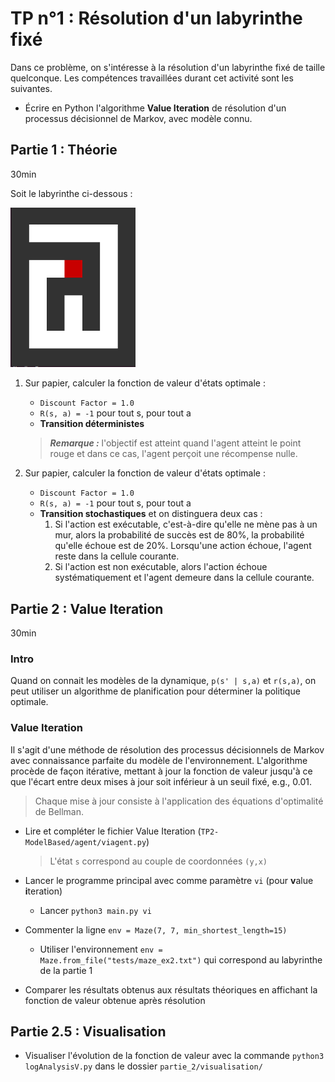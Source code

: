 # TP n°1 : Résolution d'un labyrinthe fixé

Dans ce problème, on s'intéresse à la résolution d'un labyrinthe fixé de taille quelconque. Les compétences travaillées durant cet activité sont les suivantes.

- Écrire en Python l'algorithme **Value Iteration** de résolution d'un processus décisionnel de Markov, avec modèle connu.

## Partie 1 : Théorie

30min

Soit le labyrinthe ci-dessous :

  <img src="https://raw.githubusercontent.com/blavad/IAT/master/TP2-ModelBased/tests/MazeEx2NR.png" width="200" title="hover text">

1. Sur papier, calculer la fonction de valeur d'états optimale :

   - `Discount Factor = 1.0`
   - `R(s, a) = -1` pour tout s, pour tout a
   - **Transition déterministes**

   > **_Remarque :_** l'objectif est atteint quand l'agent atteint le point rouge et dans ce cas, l'agent perçoit une récompense nulle.

2. Sur papier, calculer la fonction de valeur d'états optimale :

   - `Discount Factor = 1.0`
   - `R(s, a) = -1` pour tout s, pour tout a
   - **Transition stochastiques** et on distinguera deux cas :
     1. Si l'action est exécutable, c'est-à-dire qu'elle ne mène pas à un mur, alors la probabilité de succès est de 80%, la probabilité qu'elle échoue est de 20%. Lorsqu'une action échoue, l'agent reste dans la cellule courante.
     2. Si l'action est non exécutable, alors l'action échoue systématiquement et l'agent demeure dans la cellule courante.

## Partie 2 : Value Iteration

30min

### Intro

Quand on connait les modèles de la dynamique, `p(s' | s,a)` et `r(s,a)`, on peut utiliser un algorithme de planification pour déterminer la politique optimale.

### Value Iteration

Il s'agit d'une méthode de résolution des processus décisionnels de Markov avec connaissance parfaite du modèle de l'environnement. L'algorithme procède de façon itérative, mettant à jour la fonction de valeur jusqu'à ce que l'écart entre deux mises à jour soit inférieur à un seuil fixé, e.g., 0.01.

> Chaque mise à jour consiste à l'application des équations d'optimalité de Bellman.

- Lire et compléter le fichier Value Iteration (`TP2-ModelBased/agent/viagent.py`)

  > L'état `s` correspond au couple de coordonnées `(y,x)`

- Lancer le programme principal avec comme paramètre `vi` (pour **v**alue **i**teration)
  - Lancer `python3 main.py vi`
- Commenter la ligne `env = Maze(7, 7, min_shortest_length=15)`
  - Utiliser l'environnement `env = Maze.from_file("tests/maze_ex2.txt")` qui correspond au labyrinthe de la partie 1
- Comparer les résultats obtenus aux résultats théoriques en affichant la fonction de valeur obtenue après résolution

## Partie 2.5 : Visualisation

- Visualiser l'évolution de la fonction de valeur avec la commande `python3 logAnalysisV.py` dans le dossier `partie_2/visualisation/`
<!--

## Partie 3 : Implémenter l'algorithme "Q-Learning" (40min)

**Intro** : Parfois, les modèles de la dynamique sont inconnus ou gigantesques. S'il est possible d'interagir avec le système directement et récupérer des informations au fil de l'eau, il est alors possible d'implémenter des algorithmes d'apprentissage par renforcement pour déterminer la politique optimale.

1. Lire et compléter le fichier Q-learning (agent/qagent.py)
2. Lancer le programme principal avec comme paramètre `qlearning`

- Lancer`python3 main.py qlearning`

4. Augmenter la taille du labyrinthe à (14, 14) et recommencer l'apprentissage

- Que remarque-t-on ?
- Quelle(s) solution peut-on apporter ?
  - _Indice:_ modifier les paramètres d'apprentissage `n_episodes` et `max_steps` par exemple

5. Modifier le paramètre `eps_profile` pour ne faire que de l'exploration ?

- Analyser les résultats
- Quel est l'intérêt de faire décroître ce paramètre ?

## Partie 3.5 : Visualisation

- Visualiser la courbe d'évolution de la Q-valeur avec la commande `python3 main.py logAnalysisQ`
- Visualiser l'évolution de la fonction de valeur avec la commande `python3 logAnalysisV.py` dans le dossier `partie_3/visualisation/` -->
